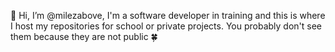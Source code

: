 👋 Hi, I’m @milezabove,
I'm a software developer in training and this is where I host my repositories for school or private projects. You probably don't see them because they are not public 🍀
